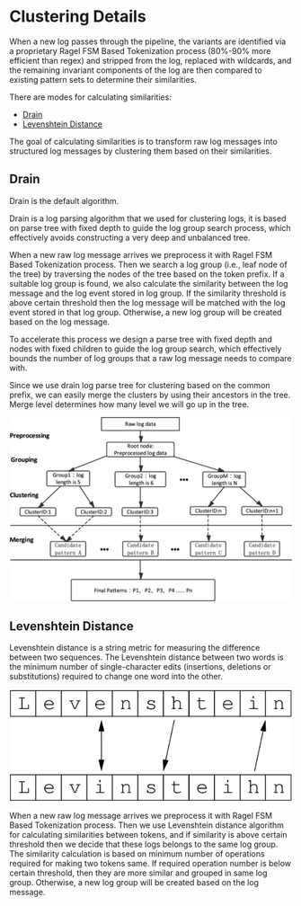 # Clustering Details

When a new log passes through the pipeline, the variants are identified via a proprietary Ragel FSM Based Tokenization process (80%-90% more efficient than regex) and stripped from the log, replaced with wildcards, and the remaining invariant components of the log are then compared to existing pattern sets to determine their similarities.

There are modes for calculating similarities:
* [Drain](https://docs.edgedelta.com/appendices/clustering#drain)
* [Levenshtein Distance](https://docs.edgedelta.com/appendices/clustering#levenshtein-distance)

The goal of calculating similarities is to transform raw log messages into structured log messages by clustering them based on their similarities.

## Drain

Drain is the default algorithm.

Drain is a log parsing algorithm that we used for clustering logs, it is based on parse tree with fixed depth to guide the log group search process, which effectively avoids constructing a very deep and unbalanced tree.

When a new raw log message arrives we preprocess it with Ragel FSM Based Tokenization process. Then we search a log group (i.e., leaf node of the tree) by traversing the nodes of the tree based on the token prefix. If a suitable log group is found, we also calculate the similarity between the log message and the log event stored in log group. If the similarity threshold is above certain threshold then the log message will be matched with the log event stored in that log group. Otherwise, a new log group will be created based on the log message.

To accelerate this process we design a parse tree with fixed depth and nodes with fixed children to guide the log group search, which effectively bounds the number of log groups that a raw log message needs to compare with.

Since we use drain log parse tree for clustering based on the common prefix, we can easily merge the clusters by using their ancestors in the tree. Merge level determines how many level we will go up in the tree.


![Drain algorithm visual overview](../.gitbook/assets/drain_algorithm.png)



## Levenshtein Distance

Levenshtein distance is a string metric for measuring the difference between two sequences. The Levenshtein distance between two words is the minimum number of single-character edits (insertions, deletions or substitutions) required to change one word into the other.

![Levenshtein algorithm visual overview](../.gitbook/assets/levenshtein.png)


When a new raw log message arrives we preprocess it with Ragel FSM Based Tokenization process. Then we use Levenshtein distance algorithm for calculating similarities between tokens, and if similarity is above certain threshold then we decide that these logs belongs to the same log group. The similarity calculation is based on minimum number of operations required for making two tokens same. If required operation number is below certain threshold, then they are more similar and grouped in same log group. Otherwise, a new log group will be created based on the log message.


